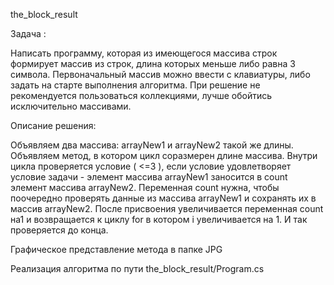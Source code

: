 the_block_result

Задача :

Написать программу, которая из имеющегося массива строк формирует массив из строк, длина которых меньше либо равна 3 символа. 
Первоначальный массив можно ввести с клавиатуры, либо задать на старте выполнения алгоритма. 
При решение не рекомендуется пользоваться коллекциями, лучше обойтись исключительно массивами.

Описание решения:

Объявляем два массива: arrayNew1 и arrayNew2 такой же длины. Объявляем метод, в котором цикл соразмерен длине массива. Внутри цикла проверяется условие 
( <=3 ), если условие удовлетворяет условие задачи - элемент массива arrayNew1 заносится в count элемент массива arrayNew2. 
Переменная count нужна, чтобы поочередно проверять данные из массива arrayNew1 и сохранять их в массив arrayNew2. После присвоения увеличивается 
переменная count на1 и возвращается к циклу for в котором i увеличивается на 1. И так проверяется до конца.

Графическое представление метода в папке JPG

Реализация алгоритма по пути the_block_result/Program.cs
